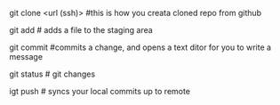 git clone <url (ssh)> #this is how you creata cloned repo from github 

git add <file> # adds a file to the staging area

git commit #commits a change, and opens a text ditor for you to write a message 

git status # git changes

igt push # syncs your local commits up to remote 
